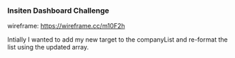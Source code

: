 ### Insiten Dashboard Challenge

wireframe: https://wireframe.cc/m10F2h

Intially I wanted to add my new target to the companyList and re-format the list using the updated array. 
